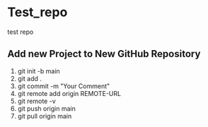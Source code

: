 # Test_repo
test repo

Add new Project to New GitHub Repository
-----------------------------------------
1) git init -b main
2) git add .
3) git commit -m "Your Comment"
4) git remote add origin REMOTE-URL
5) git remote -v
6) git push origin main
7) git pull origin main
